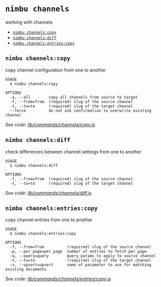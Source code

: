 `nimbu channels`
================

working with channels

* [`nimbu channels:copy`](#nimbu-channelscopy)
* [`nimbu channels:diff`](#nimbu-channelsdiff)
* [`nimbu channels:entries:copy`](#nimbu-channelsentriescopy)

## `nimbu channels:copy`

copy channel configuration from one to another

```
USAGE
  $ nimbu channels:copy

OPTIONS
  -a, --all        copy all channels from source to target
  -f, --from=from  (required) slug of the source channel
  -t, --to=to      (required) slug of the target channel
  --force          do not ask confirmation to overwrite existing channel
```

_See code: [lib/commands/channels/copy.js](https://github.com/zenjoy/nimbu-toolbelt/blob/v5.0.0-alpha.7/lib/commands/channels/copy.js)_

## `nimbu channels:diff`

check differences between channel settings from one to another

```
USAGE
  $ nimbu channels:diff

OPTIONS
  -f, --from=from  (required) slug of the source channel
  -t, --to=to      (required) slug of the target channel
```

_See code: [lib/commands/channels/diff.js](https://github.com/zenjoy/nimbu-toolbelt/blob/v5.0.0-alpha.7/lib/commands/channels/diff.js)_

## `nimbu channels:entries:copy`

copy channel entries from one to another

```
USAGE
  $ nimbu channels:entries:copy

OPTIONS
  -f, --from=from          (required) slug of the source channel
  -p, --per_page=per_page  number of entries to fetch per page
  -q, --query=query        query params to apply to source channel
  -t, --to=to              (required) slug of the target channel
  -u, --upsert=upsert      name of parameter to use for matching existing documents
```

_See code: [lib/commands/channels/entries/copy.js](https://github.com/zenjoy/nimbu-toolbelt/blob/v5.0.0-alpha.7/lib/commands/channels/entries/copy.js)_
